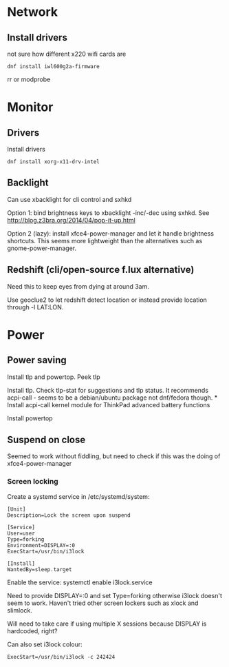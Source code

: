 # Network

## Install drivers

not sure how different x220 wifi cards are

    dnf install iwl600g2a-firmware

rr or modprobe

# Monitor

## Drivers

Install drivers

    dnf install xorg-x11-drv-intel

## Backlight

Can use xbacklight for cli control and sxhkd 

Option 1: bind brightness keys to xbacklight -inc/-dec using sxhkd.
See http://blog.z3bra.org/2014/04/pop-it-up.html

Option 2 (lazy): install xfce4-power-manager and let it handle brightness shortcuts.
This seems more lightweight than the alternatives such as gnome-power-manager.

## Redshift (cli/open-source f.lux alternative)

Need this to keep eyes from dying at around 3am.

Use geoclue2 to let redshift detect location or instead provide location through -l LAT:LON.


# Power

## Power saving

Install tlp and powertop.
Peek tlp 

Install tlp.
Check tlp-stat for suggestions and tlp status.
It recommends acpi-call - seems to be a debian/ubuntu package not dnf/fedora though.
    * Install acpi-call kernel module for ThinkPad advanced battery functions

Install powertop

## Suspend on close

Seemed to work without fiddling, but need to check if this was the doing of xfce4-power-manager

### Screen locking

Create a systemd service in /etc/systemd/system:

    [Unit]
    Description=Lock the screen upon suspend

    [Service]
    User=user
    Type=forking
    Environment=DISPLAY=:0
    ExecStart=/usr/bin/i3lock

    [Install]
    WantedBy=sleep.target

Enable the service: systemctl enable i3lock.service

Need to provide DISPLAY=:0 and set Type=forking otherwise i3lock doesn't seem to work.
Haven't tried other screen lockers such as xlock and slimlock.

Will need to take care if using multiple X sessions because DISPLAY is hardcoded, right?

Can also set i3lock colour:

    ExecStart=/usr/bin/i3lock -c 242424

